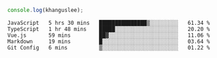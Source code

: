 ```js
console.log(khanguslee);
```

<!--START_SECTION:waka-->
```text
JavaScript   5 hrs 30 mins   ███████████████▒░░░░░░░░░   61.34 % 
TypeScript   1 hr 48 mins    █████░░░░░░░░░░░░░░░░░░░░   20.20 % 
Vue.js       59 mins         ██▓░░░░░░░░░░░░░░░░░░░░░░   11.06 % 
Markdown     19 mins         █░░░░░░░░░░░░░░░░░░░░░░░░   03.64 % 
Git Config   6 mins          ▒░░░░░░░░░░░░░░░░░░░░░░░░   01.22 % 
```
<!--END_SECTION:waka-->

<!--
**khanguslee/khanguslee** is a ✨ _special_ ✨ repository because its `README.md` (this file) appears on your GitHub profile.

Here are some ideas to get you started:

- 🔭 I’m currently working on ...
- 🌱 I’m currently learning ...
- 👯 I’m looking to collaborate on ...
- 🤔 I’m looking for help with ...
- 💬 Ask me about ...
- 📫 How to reach me: ...
- 😄 Pronouns: ...
- ⚡ Fun fact: ...
-->
